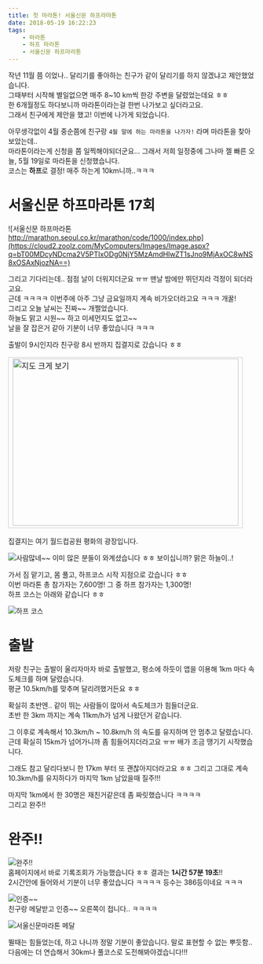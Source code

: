 ```yaml
---
title: 첫 마라톤! 서울신문 하프라마톤
date: 2018-05-19 16:22:23
tags:
    - 마라톤
    - 하프 마라톤    
    - 서울신문 하프마라톤
---
```


작년 11월 쯤 이었나.. 달리기를 좋아하는 친구가 같이 달리기를 하지 않겠냐고 제안했었습니다.  
그때부터 시작해 별일없으면 매주 8~10 km씩 한강 주변을 달렸었는데요 ㅎㅎ  
한 6개월정도 하다보니까 마라톤이라는걸 한번 나가보고 싶더라고요.  
그래서 친구에게 제안을 했고! 이번에 나가게 되었습니다.  

아무생각없이 4월 중순쯤에 친구랑 `4월 말에 하는 마라톤을 나가자!` 라며 마라톤을 찾아보았는데..  
마라톤이라는게 신청을 쫌 일찍해야되더군요... 그래서 저희 일정중에 그나마 젤 빠른 오늘, 5월 19일로 마라톤을 신청했습니다.  
코스는 **하프**로 결정! 매주 하는게 10km니까..ㅋㅋㅋ  

# 서울신문 하프마라톤 17회
![서울신문 하프마라톤 http://marathon.seoul.co.kr/marathon/code/1000/index.php](https://cloud2.zoolz.com/MyComputers/Images/Image.aspx?q=bT00MDcyNDcma2V5PTIxODg0NjY5MzAmdHlwZT1sJno9MjAxOC8wNS8xOSAxNjozNA==)  

그리고 기다리는데.. 점점 날이 더워지더군요 ㅠㅠ 맨날 밤에만 뛰던지라 걱정이 되더라고요.  
근데 ㅋㅋㅋㅋ 이번주에 아주 그냥 금요일까지 계속 비가오더라고요 ㅋㅋㅋ 개꿀!  
그리고 오늘 날씨는 진짜~~ 개쩔었습니다.  
하늘도 맑고 시원~~ 하고 미세먼지도 없고~~  
날을 잘 잡은거 같아 기분이 너무 좋았습니다 ㅋㅋㅋ  

출발이 9시인지라 친구랑 8시 반까지 집결지로 갔습니다 ㅎㅎ  

<table cellpadding="0" cellspacing="0" width="462"> <tr> <td style="border:1px solid #cecece;"><a href="https://map.naver.com/?searchCoord=dcc2c8c5c1e1245408f314da1616148e70cd442b59b951b6d7be1f67c23c4d6d&query=7Y%2BJ7ZmU7J2Y6rO17JuQIO2Pie2ZlOq0keyepQ%3D%3D&tab=1&lng=616b620b98521f80a8c3aa09194966f9&mapMode=0&mpx=9a269f1a9ba9e859587dc444312a69be9b04b2687a8cc87d30165d358f2a8874cd98a672f0cbd5bcf6645b90ab16fcfd1dec8ff686ebc21625d57eced4da885a&lat=0f3057dcf3839c18be200441115a6726&dlevel=12&enc=b64&menu=location" target="_blank"><img src="http://prt.map.naver.com/mashupmap/print?key=p1526715954147_1085896179" width="460" height="340" alt="지도 크게 보기" title="지도 크게 보기" border="0" style="vertical-align:top;"/></a></td> </tr> </table>

집결지는 여기 월드컵공원 평화의 광장입니다.  

![사람많네~~](https://cloud2.zoolz.com/MyComputers/Images/Image.aspx?q=bT00MDcyNDcma2V5PTIxODg1NDI5NDcmdHlwZT1sJno9MjAxOC8wNS8xOSAxNjo1OA==)
이미 많은 분들이 와계셨습니다 ㅎㅎ 보이십니까? 맑은 하늘이..!  

가서 짐 맡기고, 몸 풀고, 하프코스 시작 지점으로 갔습니다 ㅎㅎ  
이번 마라톤 총 참가자는 7,600명! 그 중 하프 참가자는 1,300명!  
하프 코스는 아래와 같습니다 ㅎㅎ  

![하프 코스](https://cloud2.zoolz.com/MyComputers/Images/Image.aspx?q=bT00MDcyNDcma2V5PTIxODg1NjE2MjgmdHlwZT1sJno9MjAxOC8wNS8xOSAxNzowMw==)  

# 출발
저랑 친구는 출발이 울리자마자 바로 출발했고, 평소에 하듯이 앱을 이용해 1km 마다 속도체크를 하며 달렸습니다.  
평균 10.5km/h를 맞추며 달리려했거든요 ㅎㅎ  

확실히 초반엔.. 같이 뛰는 사람들이 많아서 속도체크가 힘들더군요.  
초반 한 3km 까지는 계속 11km/h가 넘게 나왔던거 같습니다.  

그 이후로 계속해서 10.3km/h ~ 10.8km/h 의 속도를 유지하며 안 멈추고 달렸습니다.  
근데 확실히 15km가 넘어가니까 좀 힘들어지더라고요 ㅠㅠ 배가 조금 땡기기 시작했습니다.  

그래도 참고 달리다보니 한 17km 부터 또 괜찮아지더라고요 ㅎㅎ 그리고 그대로 계속 10.3km/h를 유지하다가 마지막 1km 남았을때 질주!!!  

마지막 1km에서 한 30명은 재친거같은데 좀 짜릿했습니다 ㅋㅋㅋㅋ  
그리고 완주!!  

# 완주!!
![완주!!](https://cloud2.zoolz.com/MyComputers/Images/Image.aspx?q=bT00MDcyNDcma2V5PTIxODg1OTA4MzAmdHlwZT1sJno9MjAxOC8wNS8xOSAxNzoxMg==#width80)  
홈페이지에서 바로 기록조회가 가능했습니다 ㅎㅎ 결과는 **1시간 57분 19초**!!  
2시간안에 들어와서 기분이 너무 좋았습니다 ㅋㅋㅋㅋ 등수는 386등이네요 ㅋㅋㅋ  

![인증~~](https://cloud2.zoolz.com/MyComputers/Images/Image.aspx?q=bT00MDcyNDcma2V5PTIxODg1NDMxOTYmdHlwZT1sJno9MjAxOC8wNS8xOSAxNjo1OA==#width80)  
친구랑 메달받고 인증~~ 오른쪽이 접니다.. ㅋㅋㅋㅋ  

![서울신문마라톤 메달](https://cloud2.zoolz.com/MyComputers/Images/Image.aspx?q=bT00MDcyNDcma2V5PTIxODg1NDMxNTMmdHlwZT1sJno9MjAxOC8wNS8xOSAxNjo1OA==)  


뛸때는 힘들었는데, 하고 나니까 정말 기분이 좋았습니다. 말로 표현할 수 없는 뿌듯함..  
다음에는 더 연습해서 30km나 풀코스로 도전해봐야겠습니다!!!  

<!-- more -->